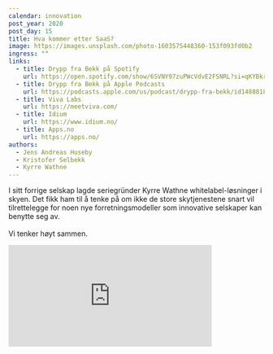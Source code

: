 ```yaml
---
calendar: innovation
post_year: 2020
post_day: 15
title: Hva kommer etter SaaS?
image: https://images.unsplash.com/photo-1603575448360-153f093fd0b2
ingress: ""
links:
  - title: Drypp fra Bekk på Spotify
    url: https://open.spotify.com/show/6SVNY97zuPWcVdvE2FSNRL?si=qKYBkrpzS9SUp9UJU3XBXQ
  - title: Drypp fra Bekk på Apple Podcasts
    url: https://podcasts.apple.com/us/podcast/drypp-fra-bekk/id1488818165
  - title: Viva Labs
    url: https://meetviva.com/
  - title: Idium
    url: https://www.idium.no/
  - title: Apps.no
    url: https://apps.no/
authors:
  - Jens Andreas Huseby
  - Kristofer Selbekk
  - Kyrre Wathne
---
```

I sitt forrige selskap lagde seriegründer Kyrre Wathne whitelabel-løsninger i skyen. Det fikk ham til å tenke på om ikke de store skytjenestene snart vil tilrettelegge for noen nye forretningsmodeller som innovative selskaper kan benytte seg av. \
\
Vi tenker høyt sammen.

<iframe src="https://anchor.fm/drypp/embed/episodes/--enhfs8" height="200px" width="400px" frameborder="0" scrolling="no"></iframe>